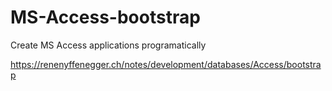 # MS-Access-bootstrap

Create MS Access applications programatically

https://renenyffenegger.ch/notes/development/databases/Access/bootstrap
